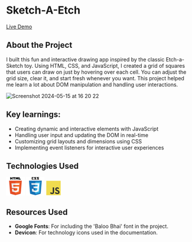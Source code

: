 # Sketch-A-Etch
<a href="https://etch-a-sketch-am.netlify.app/">Live Demo </a>

## About the Project

I built this fun and interactive drawing app inspired by the classic Etch-a-Sketch toy. Using HTML, CSS, and JavaScript, I created a grid of squares that users can draw on just by hovering over each cell. You can adjust the grid size, clear it, and start fresh whenever you want. This project helped me learn a lot about DOM manipulation and handling user interactions.

<img width="350" alt="Screenshot 2024-05-15 at 16 20 22" src="https://github.com/adammmusial/project-sketch/assets/95377932/c978b52d-32eb-4164-b380-a10e020dfe40">

## Key learnings:
- Creating dynamic and interactive elements with JavaScript
- Handling user input and updating the DOM in real-time
- Customizing grid layouts and dimensions using CSS
- Implementing event listeners for interactive user experiences

## Technologies Used
<img src="https://github.com/devicons/devicon/blob/master/icons/html5/html5-original-wordmark.svg" width="50"> 
<img src="https://github.com/devicons/devicon/blob/master/icons/css3/css3-original-wordmark.svg" width="50"> 
<img src="https://github.com/devicons/devicon/blob/master/icons/javascript/javascript-original.svg" width="40">

## Resources Used
- **Google Fonts**: For including the 'Baloo Bhai' font in the project.
- **Devicon**: For technology icons used in the documentation.
